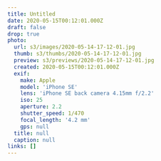 ```yaml
---
title: Untitled
date: 2020-05-15T00:12:01.000Z
draft: false
drop: true
photo:
  url: s3/images/2020-05-14-17-12-01.jpg
  thumb: s3/thumbs/2020-05-14-17-12-01.jpg
  preview: s3/previews/2020-05-14-17-12-01.jpg
  created: 2020-05-15T00:12:01.000Z
  exif:
    make: Apple
    model: 'iPhone SE'
    lens: 'iPhone SE back camera 4.15mm f/2.2'
    iso: 25
    aperture: 2.2
    shutter_speed: 1/470
    focal_length: '4.2 mm'
    gps: null
  title: null
  caption: null
links: []
---
```


